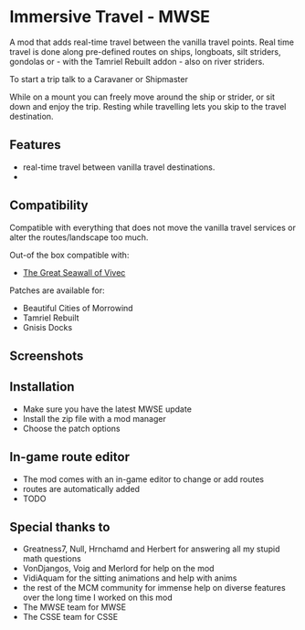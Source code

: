 # Immersive Travel - MWSE

A mod that adds real-time travel between the vanilla travel points. Real time travel is done along pre-defined routes on ships, longboats, silt striders, gondolas or - with the Tamriel Rebuilt addon - also on river striders.

To start a trip talk to a Caravaner or Shipmaster

While on a mount you can freely move around the ship or strider, or sit down and enjoy the trip. Resting while travelling lets you skip to the travel destination.  

## Features

- real-time travel between vanilla travel destinations.
-

## Compatibility

Compatible with everything that does not move the vanilla travel services or alter the routes/landscape too much.

Out-of the box compatible with:

- [The Great Seawall of Vivec](https://www.nexusmods.com/morrowind/mods/53544)

Patches are available for:

- Beautiful Cities of Morrowind
- Tamriel Rebuilt
- Gnisis Docks

## Screenshots

## Installation

- Make sure you have the latest MWSE update
- Install the zip file with a mod manager
- Choose the patch options

## In-game route editor

- The mod comes with an in-game editor to change or add routes
- routes are automatically added
- TODO

## Special thanks to

- Greatness7, Null, Hrnchamd and Herbert for answering all my stupid math questions
- VonDjangos, Voig and Merlord for help on the mod
- VidiAquam for the sitting animations and help with anims
- the rest of the MCM community for immense help on diverse features over the long time I worked on this mod
- The MWSE team for MWSE
- The CSSE team for CSSE
